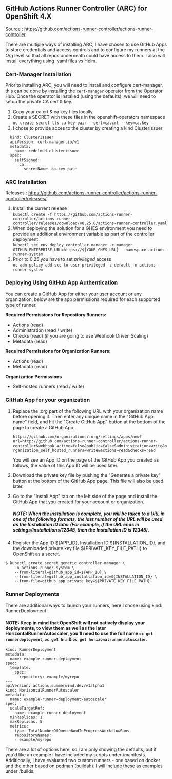 ## GitHub Actions Runner Controller (ARC) for OpenShift 4.X

Source : https://github.com/actions-runner-controller/actions-runner-controller

There are multiple ways of installing ARC, I have chosen to use GitHub Apps to store credentials and access controls and to configure my runners at the *Org* level so that all repos underneath could have access to them. I also will install everything using .yaml files vs Helm.

### Cert-Manager Installation
Prior to installing ARC, you will need to install and configure cert-manager, this can be done by installing the `cert-manager` operator from the Operator Hub. Once the operator is installed (using the defaults), we will need to setup the private CA cert & key.

1. Copy your ca.crt & ca.key files locally
2. Create a SECRET with these files in the openshift-operators namespace \
  `oc create secret tls ca-key-pair --cert=ca.crt --key=ca.key`
3. I chose to provide acces to the cluster by creating a kind ClusterIssuer
  ```
    kind: ClusterIssuer
    apiVersion: cert-manager.io/v1
    metadata:
      name: redcloud-clusterissuer
    spec:
      selfSigned:
        ca:
          secretName: ca-key-pair
```

### ARC Installation
Releases : https://github.com/actions-runner-controller/actions-runner-controller/releases/

1. Install the current release \
`kubectl create -f https://github.com/actions-runner-controller/actions-runner-controller/releases/download/v0.25.0/actions-runner-controller.yaml`
2. When deploying the solution for a GHES environment you need to provide an additional environment variable as part of the controller deployment \
`kubectl set env deploy controller-manager -c manager GITHUB_ENTERPRISE_URL=https://${YOUR_GHES_URL} --namespace actions-runner-system`
3. Prior to 0.25 you have to set _privileged_ access \
`oc adm policy add-scc-to-user privileged -z default -n actions-runner-system`

### Deploying Using GitHub App Authentication
You can create a GitHub App for either your user account or any organization, below are the app permissions required for each supported type of runner.

**Required Permissions for Repository Runners:**
* Actions (read)
* Administration (read / write)
* Checks (read) (if you are going to use Webhook Driven Scaling)
* Metadata (read)

**Required Permissions for Organization Runners:**
* Actions (read)
* Metadata (read)

**Organization Permissions**
* Self-hosted runners (read / write)

### GitHub App for your organization
1. Replace the :org part of the following URL with your organization name before opening it. Then enter any unique name in the "GitHub App name" field, and hit the "Create GitHub App" button at the bottom of the page to create a GitHub App.

    `https://github.com/organizations/:org/settings/apps/new?url=http://github.com/actions-runner-controller/actions-runner-controller&webhook_active=false&public=false&administration=write&organization_self_hosted_runners=write&actions=read&checks=read`

    You will see an App ID on the page of the GitHub App you created as follows, the value of this App ID will be used later.

2. Download the private key file by pushing the "Generate a private key" button at the bottom of the GitHub App page. This file will also be used later.
3. Go to the "Install App" tab on the left side of the page and install the GitHub App that you created for your account or organization.
    ##### NOTE: When the installation is complete, you will be taken to a URL in one of the following formats, the last number of the URL will be used as the Installation ID later (For example, if the URL ends in settings/installations/12345, then the Installation ID is 12345).
4. Register the App ID ${APP_ID}, Installation ID ${INSTALLATION_ID}, and the downloaded private key file ${PRIVATE_KEY_FILE_PATH} to OpenShift as a secret.
```
$ kubectl create secret generic controller-manager \
    -n actions-runner-system \
    --from-literal=github_app_id=${APP_ID} \
    --from-literal=github_app_installation_id=${INSTALLATION_ID} \
    --from-file=github_app_private_key=${PRIVATE_KEY_FILE_PATH}
```

### Runner Deployments
There are additional ways to launch your runners, here I chose using kind: RunnerDeployment
#### NOTE: Keep in mind that OpenShift will not natively display your deployments, to view them as well as the later HorizontalRunnerAutoscaler, you'll need to use the full name `oc get runnerdeployment`, `oc get hra` & `oc get horizonalrunnerautoscaler`.

``` apiVersion: actions.summerwind.dev/v1alpha1
kind: RunnerDeployment
metadata:
  name: example-runner-deployment
spec:
  template:
    spec:
      repository: example/myrepo
---
apiVersion: actions.summerwind.dev/v1alpha1
kind: HorizontalRunnerAutoscaler
metadata:
  name: example-runner-deployment-autoscaler
spec:
  scaleTargetRef:
    name: example-runner-deployment
  minReplicas: 1
  maxReplicas: 5
  metrics:
  - type: TotalNumberOfQueuedAndInProgressWorkflowRuns
    repositoryNames:
    - example/myrepo
```

There are a lot of options here, so I am only showing the defaults, but if you'd like an example I have included my scripts under /manifests. Additionally, I have evaluated two custom runners - one based on docker and the other based on podman (buildah). I will include these as examples under /builds.
